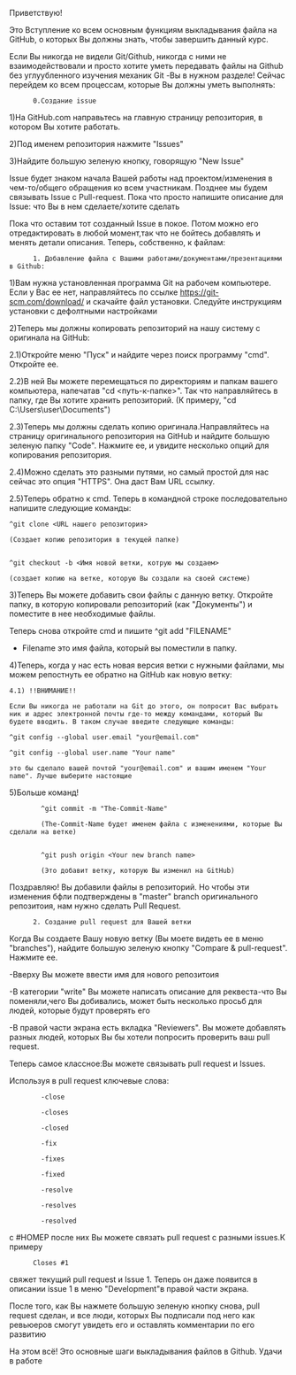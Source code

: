 Приветствую!

Это Вступление ко всем основным функциям выкладывания файла на GitHub, о которых Вы должны знать, чтобы завершить данный курс.

Если Вы никогда не видели Git/Github, никогда с ними не взаимодействовали и просто хотите уметь передавать файлы на Github без углуубленного изучения механик Git -Вы в нужном разделе!
Сейчас перейдем ко всем процессам, которые Вы должны уметь выполнять:

          0.Создание issue

1)На GitHub.com направьтесь на главную страницу репозитория, в котором Вы хотите работать.

2)Под именем репозитория нажмите "Issues"

3)Найдите большую зеленую кнопку, говорящую "New Issue"

Issue будет знаком начала Вашей работы над проектом/изменения в чем-то/общего обращения ко всем участникам. Позднее мы будем связывать Issue с Pull-request. Пока что просто напишите описание для Issue: что Вы в нем сделаете/хотите сделать

Пока что оставим тот созданный Issue в покое. Потом можно его отредактировать в любой момент,так что не бойтесь добавлять и менять детали описания. Теперь, собственно, к файлам:


          1. Добавление файла с Вашими работами/документами/презентациями в Github:

1)Вам нужна установленная программа Git на рабочем компьютере. Если у Вас ее нет, направляйтесь по ссылке https://git-scm.com/download/ и скачайте файл установки. Следуйте инструкциям установки с дефолтными настройками

2)Теперь мы должны копировать репозиторий на нашу систему с оригинала на GitHub:

  2.1)Откройте меню "Пуск" и найдите через поиск программу "cmd". Откройте ее.
  
  2.2)В ней Вы можете перемещаться по директориям и папкам вашего компьютера, напечатав "cd <путь-к-папке>". Так что направляйтесь в папку, где Вы хотите хранить репозиторий. 
  (К примеру, "cd C:\Users\user\Documents")
  
  2.3)Теперь мы должны сделать копию оригинала.Направляйтесь на страницу оригинального репозитория на GitHub и найдите большую зеленую папку "Code". Нажмите ее, и увидите несколько опций для копирования репозитория.
  
  2.4)Можно сделать это разными путями, но самый простой для нас сейчас это опция "HTTPS". Она даст Вам URL ссылку.
  
  2.5)Теперь обратно к cmd. Теперь в командной строке последовательно напишите следующие команды:
  
    ^git clone <URL нашего репозитория> 
  
    (Создает копию репозитория в текущей папке)
    
  
    ^git checkout -b <Имя новой ветки, котрую мы создаем>
  
    (создает копию на ветке, которую Вы создали на своей системе)
    
 3)Теперь Вы можете добавить свои файлы с данную ветку. Откройте папку, в которую копировали репозиторий (как  "Документы") и поместите в нее необходимые файлы.
  
  Теперь снова откройте cmd и пишите 
  ^git add "FILENAME" 
  - Filename это имя файла, который вы поместили в папку.
  
 4)Теперь, когда у нас есть новая версия ветки с нужными файлами, мы можем репостнуть ее обратно на GitHub как новую ветку:
  
    4.1) !!ВНИМАНИЕ!! 
    
    Если Вы никогда не работали на Git до этого, он попросит Вас выбрать ник и адрес электронной почты где-то между командами, который Вы будете вводить. В таком случае введите следующие команды:
  
    ^git config --global user.email "your@email.com"
  
    ^git config --global user.name "Your name"
  
    это бы сделало вашей почтой "your@email.com" и вашим именем "Your name". Лучше выберите настоящие
  
 5)Больше команд!
  
            ^git commit -m "The-Commit-Name"

            (The-Commit-Name будет именем файла с изменениями, которые Вы сделали на ветке)


            ^git push origin <Your new branch name>

            (Это добавит ветку, которую Вы изменил на GitHub)

 Поздравляю! Вы добавили файлы в репозиторий. Но чтобы эти изменения бфли подтверждены в "master" branch оригинального репозитоия, нам нужно сделать Pull Request.
 
          2. Создание pull request для Вашей ветки
  
Когда Вы создаете Вашу новую ветку (Вы моете видеть ее в меню "branches"), найдите большую зеленую кнопку "Compare & pull-request". Нажмите ее.
 
 -Вверху Вы можете ввести имя для нового репозитоия
  
 -В категории "write" Вы можете написать описание для реквеста-что Вы поменяли,чего Вы добивались, может быть несколько просьб для людей, которые будут проверять его
 
  -В правой части экрана есть вкладка "Reviewers". Вы можете добавлять разных людей, которых Вы бы хотели попросить проверить ваш pull request.
 
  Теперь самое классное:Вы можете связывать pull request и Issues.
  
  Используя в pull request  ключевые слова:
  
            -close

            -closes

            -closed

            -fix

            -fixes

            -fixed

            -resolve

            -resolves

            -resolved
  
  с #НОМЕР после них Вы можете связать pull request с разными issues.К примеру
  
          Closes #1
  
  свяжет текущий pull request и Issue 1. Теперь он даже появится в описании issue 1 в меню "Development"в правой части экрана.
  
  
  После того, как Вы нажмете большую зеленую кнопку снова, pull request сделан, и все люди, которых Вы подписали под него как ревьюеров смогут увидеть его и оставлять комментарии по его развитию
  
На этом всё! Это основные шаги выкладывания файлов в Github.
Удачи в работе

